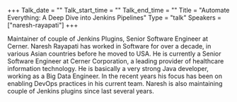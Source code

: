 +++
Talk_date = ""
Talk_start_time = ""
Talk_end_time = ""
Title = "Automate Everything: A Deep Dive into Jenkins Pipelines"
Type = "talk"
Speakers = ["naresh-rayapati"]
+++

Maintainer of couple of Jenkins Plugins, Senior Software Engineer at Cerner.
Naresh Rayapati has worked in Software for over a decade, in various Asian countries before he moved to USA. He is currently a Senior Software Engineer at Cerner Corporation, a leading provider of healthcare information technology. He is basically a very strong Java developer, working as a Big Data Engineer. In the recent years his focus has been on enabling DevOps practices in his current team. Naresh is also maintaining couple of Jenkins plugins since last several years. 